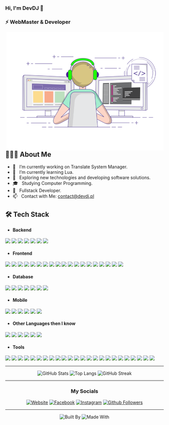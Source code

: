 ### Hi, I'm DevDJ 👋
### ⚡ WebMaster & Developer

<img align="right" alt="Programmer" src="https://raw.githubusercontent.com/DevDJpl/DevDJpl/master/programmer.gif" width="500" />

## 👨🏻‍💻 About Me

- 🔭 &nbsp; I’m currently working on Translate System Manager.
- 🌱 &nbsp; I’m currently learning Lua.
- 🤔 &nbsp; Exploring new technologies and developing software solutions.
- 🎓 &nbsp; Studying Computer Programming.
- 💼 &nbsp; Fullstack Developer.
- 📫 &nbsp; Contact with Me: contact@devdj.pl

## 🛠 Tech Stack

<div>

- <h4>Backend</h4>

<img src="https://img.shields.io/badge/PHP-0079fe?style=flat&logo=PHP&logoColor=ffffff">
<img src="https://img.shields.io/badge/Laravel-ff2D20?style=flat&logo=laravel&logoColor=ffffff">
<img src="https://img.shields.io/badge/Symfony-000000.svg?style=flat&logo=symfony&logoColor=ffffff">
<img src="https://img.shields.io/badge/Node.js-84ce24?style=flat&logo=Node.js&logoColor=ffffff">
<img src="https://img.shields.io/badge/Express.js-404d59?style=flat&logo=Express&logoColor=ffffff">
<img src="https://img.shields.io/badge/Nest.js-eb2343?style=flat&logo=Nestjs&logoColor=ffffff">
<img src="https://img.shields.io/badge/Fastify-000000?style=flat&logo=fastify&logoColor=white">

- <h4>Frontend</h4>

<img src="https://img.shields.io/badge/HTML5-E34F26?style=flat&logo=html5&logoColor=ffffff">
<img src="https://img.shields.io/badge/CSS3-1572B6?style=flat&logo=css3&logoColor=ffffff">
<img src="https://img.shields.io/badge/Sass-cc6699?style=flat&logo=sass&logoColor=ffffff">
<img src="https://img.shields.io/badge/Bootstrap-563D7C?style=flat&logo=bootstrap&logoColor=ffffff">
<img src="https://img.shields.io/badge/Tailwind-38bdf8?style=flat&logo=tailwindcss&logoColor=ffffff">
<img src="https://img.shields.io/badge/JavaScript-eed718?style=flat&logo=javascript&logoColor=ffffff">
<img src="https://img.shields.io/badge/TypeScript-007acc?style=flat&logo=typescript&logoColor=ffffff">
<img src="https://img.shields.io/badge/jQuery-0769AD?style=flat&logo=jquery&logoColor=white">
<img src="https://img.shields.io/badge/JWT-black?style=flat&logo=JSON%20web%20tokens">
<img src="https://img.shields.io/badge/React-20232a?style=flat&logo=React&logoColor=00c8ff">
<img src="https://img.shields.io/badge/Next.js-000000?style=flat&logo=Next.js&logoColor=ffffff">
<img src="https://img.shields.io/badge/Nuxt-002E3B?style=flat&logo=Nuxt.js&logoColor=01db82">
<img src="https://img.shields.io/badge/Vue-35495e?style=flat&logo=Vue.js">
<img src="https://img.shields.io/badge/Angular-de140e?style=flat&logo=angular&logoColor=white">
<img src="https://img.shields.io/badge/Ember-1c1e24?style=flat&logo=ember.js&logoColor=d04a37">
<img src="https://img.shields.io/badge/Redux-593D88?style=flat&logo=redux&logoColor=white">
<img src="https://img.shields.io/badge/Material UI-0080ff?style=flat&logo=mui&logoColor=white">
<img src="https://img.shields.io/badge/Chart.js-f5788d?style=flat&logo=chart.js&logoColor=ffffff">
<img src="https://img.shields.io/badge/Jest-323330?style=flat&logo=Jest&logoColor=white">

- <h4>Database</h4>

<img src="https://img.shields.io/badge/MySQL-F29111?style=flat&logo=mysql&logoColor=ffffff">
<img src="https://img.shields.io/badge/PostgreSQL-316192?style=flat&logo=postgresql&logoColor=ffffff">
<img src="https://img.shields.io/badge/MongoDB-4DB33D?style=flat&logo=mongodb&logoColor=ffffff">
<img src="https://img.shields.io/badge/MariaDB-003545?style=flat&logo=mariadb&logoColor=white">
<img src="https://img.shields.io/badge/SQLite-07405e?style=flat&logo=sqlite&logoColor=white">
<img src="https://img.shields.io/badge/Redis-dd0031?style=flat&logo=redis&logoColor=white">
<img src="https://img.shields.io/badge/Firebase-039BE5?style=flat&logo=firebase">

- <h4>Mobile</h4>

<img src="https://img.shields.io/badge/Android-32de84.svg?logo=Android&logoColor=ffffff">
<img src="https://img.shields.io/badge/iOS-black.svg">
<img src="https://img.shields.io/badge/Flutter-02569B?logo=flutter&logoColor=ffffff">
<img src="https://img.shields.io/badge/Dart-0175C2?style=flat&logo=dart&logoColor=ffffff">
<img src="https://img.shields.io/badge/Capacitor-119EFF?style=flat&logo=capacitor&logoColor=ffffff">
<img src="https://img.shields.io/badge/Progressive%20Web%20Apps-5A0FC8?style=flat&logo=pwa&logoColor=ffffff">

- <h4>Other Languages then I know</h4>

<img src="https://img.shields.io/badge/C%23-512bd4?logo=c%23&logoColor=white">
<img src="https://img.shields.io/badge/Python-ffd43b?logo=Python&logoColor=306998">
<img src="https://img.shields.io/badge/Kotlin-f88909?logo=kotlin&logoColor=white">
<img src="https://img.shields.io/badge/Lua-000081?style=flat&logo=lua&logoColor=white"> <!-- #2c2s72 -->
<img src="https://img.shields.io/badge/Perl-39457E?style=flat&logo=perl&logoColor=white">
<img src="https://img.shields.io/badge/Shell_Script-121011?style=flat&logo=gnu-bash&logoColor=white">

- <h4>Tools</h4>

<img src="https://img.shields.io/badge/Git-F1502F?style=flat&logo=git&logoColor=ffffff">
<img src="https://img.shields.io/badge/Github-000000?style=flat&logo=github&logoColor=ffffff">
<img src="https://img.shields.io/badge/GitLab-330F63?style=flat&logo=gitlab&logoColor=ffffff">
<img src="https://img.shields.io/badge/Bitbucket-207CF7?style=flat&logo=bitbucket&logoColor=ffffff">
<img src="https://img.shields.io/badge/NPM-cb3837?style=flat&logo=npm&logoColor=ffffff">
<img src="https://img.shields.io/badge/VS%20Code-007ACC?style=flat&logo=visual%20studio%20code&logoColor=ffffff">
<img src="https://img.shields.io/badge/Android%20Studio-32de84?style=flat&logo=android%20studio&logoColor=ffffff">
<img src="https://img.shields.io/badge/Atom-a7dc96?style=flat&logo=atom&logoColor=ffffff">
<img src="https://img.shields.io/badge/Pycharm-green?style=flat&logo=pycharm&logoColor=black">
<img src="https://img.shields.io/badge/Arduino-00979D?style=flat&logo=Arduino&logoColor=white">

<img src="https://img.shields.io/badge/Adobe%20Creative%20Cloud-fb0f01?style=flat&logo=Adobe%20Creative%20Cloud&logoColor=ffffff">
<img src="https://img.shields.io/badge/Adobe%20Photoshop-02c5fa?style=flat&logo=adobe%20photoshop&logoColor=ffffff">
<img src="https://img.shields.io/badge/Adobe%20Illustrator-fe9900?style=flat&logo=adobe%20illustrator&logoColor=ffffff">
<img src="https://img.shields.io/badge/Adobe%20XD-470137?style=flat&logo=Adobe%20XD&logoColor=ff61f6">
<img src="https://img.shields.io/badge/Adobe%20Dreamweaver-89ef08?style=flat&logo=Adobe%20Dreamweaver&logoColor=ffffff">
<img src="https://img.shields.io/badge/Adobe%20After%20Effects-9999ff?style=flat&logo=Adobe%20After%20Effects&logoColor=00005b">
<img src="https://img.shields.io/badge/Adobe%20Premiere%20Pro-9999ff?style=flat&logo=Adobe%20Premiere%20Pro&logoColor=00005b">
<img src="https://img.shields.io/badge/Figma-f24e1e?style=flat&logo=figma&logoColor=ffffff">
<img src="https://img.shields.io/badge/XAMPP-fb7b1f?style=flat&logo=xampp&logoColor=ffffff">
<img src="https://img.shields.io/badge/Linux-FCC624?style=flat&logo=linux&logoColor=black">

<img src="https://img.shields.io/badge/Google%20Cloud%20Platform-4285F4?style=flat&logo=google%20cloud&logoColor=ffffff">
<img src="https://img.shields.io/badge/Amazon_AWS-232F3E?style=flat&logo=amazon-web-services&logoColor=ff9c00">
<img src="https://img.shields.io/badge/Cloudflare-F38020?style=flat&logo=Cloudflare&logoColor=ffffff">
<img src="https://img.shields.io/badge/Google%20Analytics-f9ab00?style=flat&logo=google%20analytics&logoColor=white">

</div>  

---

<div align="center">

![GitHub Stats](https://github-readme-stats.vercel.app/api?username=DevDJpl&show_icons=true&hide_border=true)
![Top Langs](https://github-readme-stats.vercel.app/api/top-langs/?username=DevDJpl&layout=compact&hide_border=true)
![GitHub Streak](https://github-readme-streak-stats.herokuapp.com/?user=DevDJpl&theme=meta-light&hide_border=true)

</div>

---

<div align="center">

### My Socials

[![Website](https://img.shields.io/badge/Website-black.svg)](https://devdj.pl)
[![Facebook](https://img.shields.io/badge/Facebook-1877F2?logo=facebook&logoColor=white)](https://www.facebook.com/DevDJpl)
[![Instagram](https://img.shields.io/badge/Instagram-E4405F?logo=instagram&logoColor=white)](https://www.instagram.com/DevDJpl)
[![Github Followers](https://img.shields.io/github/followers/DevDJpl?style=social&label=Follow&maxAge=2592000)](https://github.com/DevDJpl?tab=followers)

---

![Built By](https://img.shields.io/badge/Built%20by-Developers%20</>-e36d25)
![Made With](https://img.shields.io/badge/Made%20With-♥️-ff0000)

</div>

<!--
**DevDJpl/DevDJpl** is a ✨ _special_ ✨ repository because its `README.md` (this file) appears on your GitHub profile.

Here are some ideas to get you started:

- 🔭 I’m currently working on ...
- 🌱 I’m currently learning ...
- 👯 I’m looking to collaborate on ...
- 🤔 I’m looking for help with ...
- 💬 Ask me about ...
- 📫 How to reach me: ...
- 😄 Pronouns: ...
- ⚡ Fun fact: ...
-->
